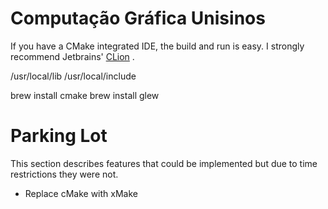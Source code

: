 # Computação Gráfica Unisinos


If you have a CMake integrated IDE, the build and run is easy. I strongly recommend Jetbrains' [CLion](https://www.jetbrains.com/clion/)
.



/usr/local/lib
/usr/local/include


brew install cmake
brew install glew


# Parking Lot

This section describes features that could be implemented but due to time restrictions they were not.

* Replace cMake with xMake
